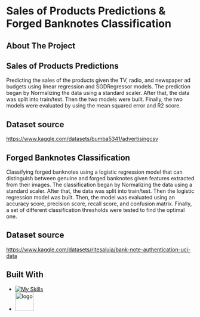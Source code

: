 # Sales of Products Predictions & Forged Banknotes Classification

<!-- introduction -->
## About The Project

## Sales of Products Predictions

Predicting the sales of the products given the TV, radio, and newspaper ad budgets using linear regression and SGDRegressor models. The prediction began by Normalizing the data using a standard scaler. After that, the data was split into train/test. Then the two models were built. Finally, the two models were evaluated by using the mean squared error and R2 score.

## Dataset source
https://www.kaggle.com/datasets/bumba5341/advertisingcsv


## Forged Banknotes Classification

Classifying forged banknotes using a logistic regression model that can distinguish between genuine and forged banknotes given features extracted from their images. The classification began by Normalizing the data using a standard scaler. After that, the data was split into train/test. Then the logistic regression model was built. Then, the model was evaluated using an accuracy score, precision score, recall score, and confusion matrix. Finally, a set of different classification thresholds were tested to find the optimal one.


## Dataset source
https://www.kaggle.com/datasets/ritesaluja/bank-note-authentication-uci-data

<!-- technology -->
## Built With

* [![My Skills](https://skills.thijs.gg/icons?i=python,colab)](https://skills.thijs.gg)
* <img width="50" alt="logo" src="https://camo.githubusercontent.com/0b93f22ac70b7983e9915edf30ddc1a15713b2c310a214c2996dff49b410b949/68747470733a2f2f63646e2e646973636f72646170702e636f6d2f6174746163686d656e74732f3236373335363138303036343530313736302f3738313937313935303438363239303433322f476f6f676c655f436f6c61626f7261746f72792e737667">
